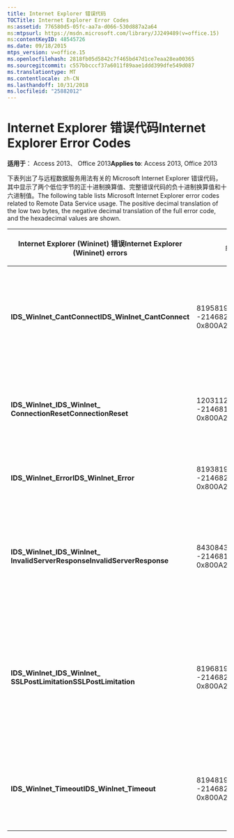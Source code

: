 ```yaml
---
title: Internet Explorer 错误代码
TOCTitle: Internet Explorer Error Codes
ms:assetid: 776580d5-05fc-aa7a-d066-530d887a2a64
ms:mtpsurl: https://msdn.microsoft.com/library/JJ249489(v=office.15)
ms:contentKeyID: 48545726
ms.date: 09/18/2015
mtps_version: v=office.15
ms.openlocfilehash: 2818fb05d5842c7f465bd47d1ce7eaa28ea00365
ms.sourcegitcommit: c557bbcccf37a6011f89aae1ddd399dfe549d087
ms.translationtype: MT
ms.contentlocale: zh-CN
ms.lasthandoff: 10/31/2018
ms.locfileid: "25882012"
---
```

# <a name="internet-explorer-error-codes"></a><span data-ttu-id="b1db7-102">Internet Explorer 错误代码</span><span class="sxs-lookup"><span data-stu-id="b1db7-102">Internet Explorer Error Codes</span></span>


<span data-ttu-id="b1db7-103">**适用于**： Access 2013、 Office 2013</span><span class="sxs-lookup"><span data-stu-id="b1db7-103">**Applies to**: Access 2013, Office 2013</span></span>

<span data-ttu-id="b1db7-p101">下表列出了与远程数据服务用法有关的 Microsoft Internet Explorer 错误代码，其中显示了两个低位字节的正十进制换算值、完整错误代码的负十进制换算值和十六进制值。</span><span class="sxs-lookup"><span data-stu-id="b1db7-p101">The following table lists Microsoft Internet Explorer error codes related to Remote Data Service usage. The positive decimal translation of the low two bytes, the negative decimal translation of the full error code, and the hexadecimal values are shown.</span></span>

<table>
<colgroup>
<col style="width: 33%" />
<col style="width: 33%" />
<col style="width: 33%" />
</colgroup>
<thead>
<tr class="header">
<th><p><span data-ttu-id="b1db7-106">Internet Explorer (Wininet) 错误</span><span class="sxs-lookup"><span data-stu-id="b1db7-106">Internet Explorer (Wininet) errors</span></span></p></th>
<th><p><span data-ttu-id="b1db7-107">编号</span><span class="sxs-lookup"><span data-stu-id="b1db7-107">Number</span></span></p></th>
<th><p><span data-ttu-id="b1db7-108">说明</span><span class="sxs-lookup"><span data-stu-id="b1db7-108">Description</span></span></p></th>
</tr>
</thead>
<tbody>
<tr class="odd">
<td><p><span data-ttu-id="b1db7-109"><strong>IDS_WinInet_CantConnect</strong></span><span class="sxs-lookup"><span data-stu-id="b1db7-109"><strong>IDS_WinInet_CantConnect</strong></span></span></p></td>
<td><p><span data-ttu-id="b1db7-110">8195</span><span class="sxs-lookup"><span data-stu-id="b1db7-110">8195</span></span><br />
<span data-ttu-id="b1db7-111">-2146820093</span><span class="sxs-lookup"><span data-stu-id="b1db7-111">-2146820093</span></span><br />
<span data-ttu-id="b1db7-112">0x800A2003</span><span class="sxs-lookup"><span data-stu-id="b1db7-112">0x800A2003</span></span></p></td>
<td><p><span data-ttu-id="b1db7-113">Internet 客户端错误：无法连接到服务器。</span><span class="sxs-lookup"><span data-stu-id="b1db7-113">Internet Client Error: Cannot Connect to Server.</span></span></p></td>
</tr>
<tr class="even">
<td><p><span data-ttu-id="b1db7-114"><strong>IDS_WinInet_</span><span class="sxs-lookup"><span data-stu-id="b1db7-114"><strong>IDS_WinInet_</span></span><br />
<span data-ttu-id="b1db7-115">ConnectionReset</strong></span><span class="sxs-lookup"><span data-stu-id="b1db7-115">ConnectionReset</strong></span></span></p></td>
<td><p><span data-ttu-id="b1db7-116">12031</span><span class="sxs-lookup"><span data-stu-id="b1db7-116">12031</span></span><br />
<span data-ttu-id="b1db7-117">-2146816257</span><span class="sxs-lookup"><span data-stu-id="b1db7-117">-2146816257</span></span><br />
<span data-ttu-id="b1db7-118">0x800A2EFF</span><span class="sxs-lookup"><span data-stu-id="b1db7-118">0x800A2EFF</span></span></p></td>
<td><p><span data-ttu-id="b1db7-119">Internet 客户端错误：连接重置。</span><span class="sxs-lookup"><span data-stu-id="b1db7-119">Internet Client Error: Connection Reset.</span></span></p></td>
</tr>
<tr class="odd">
<td><p><span data-ttu-id="b1db7-120"><strong>IDS_WinInet_Error</strong></span><span class="sxs-lookup"><span data-stu-id="b1db7-120"><strong>IDS_WinInet_Error</strong></span></span></p></td>
<td><p><span data-ttu-id="b1db7-121">8193</span><span class="sxs-lookup"><span data-stu-id="b1db7-121">8193</span></span><br />
<span data-ttu-id="b1db7-122">-2146820095</span><span class="sxs-lookup"><span data-stu-id="b1db7-122">-2146820095</span></span><br />
<span data-ttu-id="b1db7-123">0x800A2001</span><span class="sxs-lookup"><span data-stu-id="b1db7-123">0x800A2001</span></span></p></td>
<td><p><span data-ttu-id="b1db7-124">Internet 客户端错误。</span><span class="sxs-lookup"><span data-stu-id="b1db7-124">Internet Client Error.</span></span></p></td>
</tr>
<tr class="even">
<td><p><span data-ttu-id="b1db7-125"><strong>IDS_WinInet_</span><span class="sxs-lookup"><span data-stu-id="b1db7-125"><strong>IDS_WinInet_</span></span><br />
<span data-ttu-id="b1db7-126">InvalidServerResponse</strong></span><span class="sxs-lookup"><span data-stu-id="b1db7-126">InvalidServerResponse</strong></span></span></p></td>
<td><p><span data-ttu-id="b1db7-127">8430</span><span class="sxs-lookup"><span data-stu-id="b1db7-127">8430</span></span><br />
<span data-ttu-id="b1db7-128">-2146819858</span><span class="sxs-lookup"><span data-stu-id="b1db7-128">-2146819858</span></span><br />
<span data-ttu-id="b1db7-129">0x800A20EE</span><span class="sxs-lookup"><span data-stu-id="b1db7-129">0x800A20EE</span></span></p></td>
<td><p><span data-ttu-id="b1db7-130">Internet 客户端错误：服务器响应无效。</span><span class="sxs-lookup"><span data-stu-id="b1db7-130">Internet Client Error: Invalid Server Response.</span></span></p></td>
</tr>
<tr class="odd">
<td><p><span data-ttu-id="b1db7-131"><strong>IDS_WinInet_</span><span class="sxs-lookup"><span data-stu-id="b1db7-131"><strong>IDS_WinInet_</span></span><br />
<span data-ttu-id="b1db7-132">SSLPostLimitation</strong></span><span class="sxs-lookup"><span data-stu-id="b1db7-132">SSLPostLimitation</strong></span></span></p></td>
<td><p><span data-ttu-id="b1db7-133">8196</span><span class="sxs-lookup"><span data-stu-id="b1db7-133">8196</span></span><br />
<span data-ttu-id="b1db7-134">-2146820092</span><span class="sxs-lookup"><span data-stu-id="b1db7-134">-2146820092</span></span><br />
<span data-ttu-id="b1db7-135">0x800A2004</span><span class="sxs-lookup"><span data-stu-id="b1db7-135">0x800A2004</span></span></p></td>
<td><p><span data-ttu-id="b1db7-136">Internet 客户端错误：SSL 错误（可能是 32K 数据上载限制）。</span><span class="sxs-lookup"><span data-stu-id="b1db7-136">Internet Client Error: SSL Error (possibly 32K data upload limitation).</span></span></p></td>
</tr>
<tr class="even">
<td><p><span data-ttu-id="b1db7-137"><strong>IDS_WinInet_Timeout</strong></span><span class="sxs-lookup"><span data-stu-id="b1db7-137"><strong>IDS_WinInet_Timeout</strong></span></span></p></td>
<td><p><span data-ttu-id="b1db7-138">8194</span><span class="sxs-lookup"><span data-stu-id="b1db7-138">8194</span></span><br />
<span data-ttu-id="b1db7-139">-2146820094</span><span class="sxs-lookup"><span data-stu-id="b1db7-139">-2146820094</span></span><br />
<span data-ttu-id="b1db7-140">0x800A2002</span><span class="sxs-lookup"><span data-stu-id="b1db7-140">0x800A2002</span></span></p></td>
<td><p><span data-ttu-id="b1db7-141">Internet 客户端错误：请求超时。</span><span class="sxs-lookup"><span data-stu-id="b1db7-141">Internet Client Error: Request Timeout.</span></span></p></td>
</tr>
</tbody>
</table>

